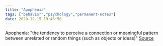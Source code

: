 ```yaml
---
title: "Apophenia"
tags: ["behavior","psychology","permanent-notes"]
date: 2020-12-15 19:46:50
---
```


Apophenia: "the tendency to perceive a connection or meaningful pattern between unrelated or random things (such as objects or ideas)"
[Source](https://medium.com/curiouserinstitute/a-game-designers-analysis-of-qanon-580972548be5)
